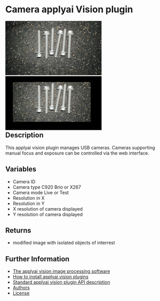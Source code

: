 # Camera applyai Vision plugin

<div style="float:left;">
<img src="./example_in.jpg" width="300" alt="Input image">
<img src="./example_out.jpg" width="300" alt="output image" >
</div>

## Description
This applyai vision plugin manages USB cameras. Cameras supporting manual focus and exposure can be controlled via the web interface.

## Variables
- Camera ID
- Camera type C920 Brio or X267
- Camera mode Live or Test
- Resolution in X
- Resolution in Y
- X resolution of camera displayed
- Y resolution of camera displayed

## Returns
- modified image with isolated objects of interrest

## Further Information
- [The applyai vision image processing software](../README.md)
- [How to install applyai vision plugins](../plugin-installation.md)
- [Standard applyai vision plugin API description](../plugin-standard-api.md)
- [Authors](../Authors.md)
- [License](../License.md)

